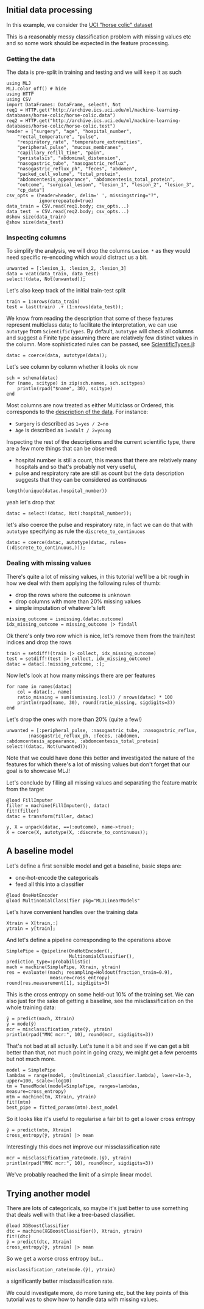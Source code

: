 <!--This file was generated, do not modify it.-->
## Initial data processing

In this example, we consider the [UCI "horse colic" dataset](http://archive.ics.uci.edu/ml/datasets/Horse+Colic)

This is a reasonably messy classification problem with missing values etc and so some work should be expected in the feature processing.

### Getting the data

The data is pre-split in training and testing and we will keep it as such

```julia:ex1
using MLJ
MLJ.color_off() # hide
using HTTP
using CSV
import DataFrames: DataFrame, select!, Not
req1 = HTTP.get("http://archive.ics.uci.edu/ml/machine-learning-databases/horse-colic/horse-colic.data")
req2 = HTTP.get("http://archive.ics.uci.edu/ml/machine-learning-databases/horse-colic/horse-colic.test")
header = ["surgery", "age", "hospital_number",
    "rectal_temperature", "pulse",
    "respiratory_rate", "temperature_extremities",
    "peripheral_pulse", "mucous_membranes",
    "capillary_refill_time", "pain",
    "peristalsis", "abdominal_distension",
    "nasogastric_tube", "nasogastric_reflux",
    "nasogastric_reflux_ph", "feces", "abdomen",
    "packed_cell_volume", "total_protein",
    "abdomcentesis_appearance", "abdomcentesis_total_protein",
    "outcome", "surgical_lesion", "lesion_1", "lesion_2", "lesion_3",
    "cp_data"]
csv_opts = (header=header, delim=' ', missingstring="?",
            ignorerepeated=true)
data_train = CSV.read(req1.body; csv_opts...)
data_test  = CSV.read(req2.body; csv_opts...)
@show size(data_train)
@show size(data_test)
```

### Inspecting columns

To simplify the analysis, we will drop the columns `Lesion *` as they would need specific re-encoding which would distract us a bit.

```julia:ex2
unwanted = [:lesion_1, :lesion_2, :lesion_3]
data = vcat(data_train, data_test)
select!(data, Not(unwanted));
```

Let's also keep track of the initial train-test split

```julia:ex3
train = 1:nrows(data_train)
test = last(train) .+ (1:nrows(data_test));
```

We know from reading the description that some of these features represent multiclass data; to facilitate the interpretation, we can use `autotype` from `ScientificTypes`.
By default, `autotype` will check all columns and suggest a Finite type assuming there are relatively few distinct values in the column.
More sophisticated rules can be passed, see [ScientificTypes.jl](https://alan-turing-institute.github.io/ScientificTypes.jl/dev/):

```julia:ex4
datac = coerce(data, autotype(data));
```

Let's see column by column whether it looks ok now

```julia:ex5
sch = schema(datac)
for (name, scitype) in zip(sch.names, sch.scitypes)
    println(rpad("$name", 30), scitype)
end
```

Most columns are now treated as either Multiclass or Ordered, this
corresponds to the [description of the data](https://archive.ics.uci.edu/ml/datasets/Horse+Colic). For instance:

- `Surgery` is described as `1=yes / 2=no`
- `Age` is described as `1=adult / 2=young`

Inspecting the rest of the descriptions and the current scientific type,
there are a few more things that can be observed:

- hospital number is still a count, this means that there are relatively many hospitals and so  that's  probably not very useful,
- pulse and respiratory rate are still as count but the data description suggests that they can be considered as continuous

```julia:ex6
length(unique(datac.hospital_number))
```

yeah let's drop that

```julia:ex7
datac = select!(datac, Not(:hospital_number));
```

let's also coerce the pulse and respiratory rate, in fact we can do that with
`autotype` specifying as rule the `discrete_to_continuous`

```julia:ex8
datac = coerce(datac, autotype(datac, rules=(:discrete_to_continuous,)));
```

### Dealing with missing values

There's quite a lot of missing values, in this tutorial we'll be a bit rough in how we deal with them applying the following rules of thumb:

- drop the rows where the outcome is unknown
- drop columns with more than 20% missing values
- simple imputation of whatever's left

```julia:ex9
missing_outcome = ismissing.(datac.outcome)
idx_missing_outcome = missing_outcome |> findall
```

Ok there's only two row which is nice, let's remove them from the train/test indices and drop the rows

```julia:ex10
train = setdiff!(train |> collect, idx_missing_outcome)
test = setdiff!(test |> collect, idx_missing_outcome)
datac = datac[.!missing_outcome, :];
```

Now let's look at how many missings there are per features

```julia:ex11
for name in names(datac)
    col = datac[:, name]
    ratio_missing = sum(ismissing.(col)) / nrows(datac) * 100
    println(rpad(name, 30), round(ratio_missing, sigdigits=3))
end
```

Let's drop the ones with more than 20% (quite a few!)

```julia:ex12
unwanted = [:peripheral_pulse, :nasogastric_tube, :nasogastric_reflux,
        :nasogastric_reflux_ph, :feces, :abdomen, :abdomcentesis_appearance, :abdomcentesis_total_protein]
select!(datac, Not(unwanted));
```

Note that we could have done this better and investigated the nature of the features for which there's a lot of missing values but don't forget that our goal is to showcase MLJ!

Let's conclude by filling all missing values and separating the feature matrix from the  target

```julia:ex13
@load FillImputer
filler = machine(FillImputer(), datac)
fit!(filler)
datac = transform(filler, datac)

y, X = unpack(datac, ==(:outcome), name->true);
X = coerce(X, autotype(X, :discrete_to_continuous));
```

## A baseline model

Let's define a first sensible model and get a baseline, basic steps are:
- one-hot-encode the categoricals
- feed all this into a classifier

```julia:ex14
@load OneHotEncoder
@load MultinomialClassifier pkg="MLJLinearModels"
```

Let's have convenient handles over the training data

```julia:ex15
Xtrain = X[train,:]
ytrain = y[train];
```

And let's define a pipeline corresponding to the operations above

```julia:ex16
SimplePipe = @pipeline(OneHotEncoder(),
                       MultinomialClassifier(), prediction_type=:probabilistic)
mach = machine(SimplePipe, Xtrain, ytrain)
res = evaluate!(mach; resampling=Holdout(fraction_train=0.9),
                measure=cross_entropy)
round(res.measurement[1], sigdigits=3)
```

This is the cross entropy on some held-out 10% of the training set.
We can also just for the sake of getting a baseline, see the misclassification on the whole training data:

```julia:ex17
ŷ = predict(mach, Xtrain)
ȳ = mode(ŷ)
mcr = misclassification_rate(ŷ, ytrain)
println(rpad("MNC mcr:", 10), round(mcr, sigdigits=3))
```

That's not bad at all actually.
Let's tune it a bit and see if we can get a bit better than that, not much point in going crazy, we might get a few percents but not much more.

```julia:ex18
model = SimplePipe
lambdas = range(model, :(multinomial_classifier.lambda), lower=1e-3, upper=100, scale=:log10)
tm = TunedModel(model=SimplePipe, ranges=lambdas, measure=cross_entropy)
mtm = machine(tm, Xtrain, ytrain)
fit!(mtm)
best_pipe = fitted_params(mtm).best_model
```

So it looks like it's useful to regularise a fair bit to get a lower cross entropy

```julia:ex19
ŷ = predict(mtm, Xtrain)
cross_entropy(ŷ, ytrain) |> mean
```

Interestingly this does not improve our missclassification rate

```julia:ex20
mcr = misclassification_rate(mode.(ŷ), ytrain)
println(rpad("MNC mcr:", 10), round(mcr, sigdigits=3))
```

We've probably reached the limit of a simple linear model.

## Trying another model

There are lots of categoricals, so maybe  it's just better to use something that deals well with that like a tree-based classifier.

```julia:ex21
@load XGBoostClassifier
dtc = machine(XGBoostClassifier(), Xtrain, ytrain)
fit!(dtc)
ŷ = predict(dtc, Xtrain)
cross_entropy(ŷ, ytrain) |> mean
```

So we get a worse cross entropy but...

```julia:ex22
misclassification_rate(mode.(ŷ), ytrain)
```

a significantly better misclassification rate.

We could investigate more, do more tuning etc, but the key points of this tutorial was to show how to handle data with missing values.

